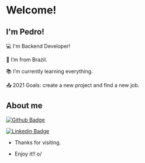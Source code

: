 # Welcome!

 

## I'm Pedro!

 

:computer: I'm Backend Developer!

:house_with_garden: I’m from Brazil.

:books: I’m currently learning everything.

:outbox_tray: 2021 Goals: create a new project and find a new job.

 

## About me

[![Github Badge](https://img.shields.io/badge/-Github-000?style=flat-square&logo=Github&logoColor=white&link=https://github.com/Peduxx)](https://github.com/Peduxx)

[![Linkedin Badge](https://img.shields.io/badge/-LinkedIn-blue?style=flat-square&logo=Linkedin&logoColor=white&link=https://www.linkedin.com/in/pedro-henrique-alves-das-neves-8391291a5/)](https://www.linkedin.com/in/pedro-henrique-alves-das-neves-8391291a5/)

- Thanks for visiting.

- Enjoy it!! o/
